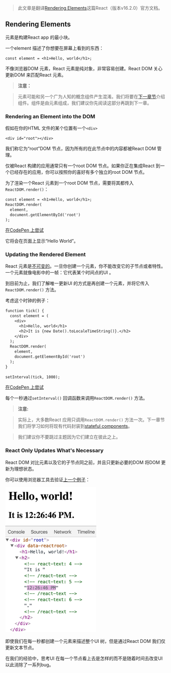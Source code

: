 > 此文章是翻译[Rendering Elements](https://reactjs.org/docs/rendering-elements.html)这篇React（版本v16.2.0）官方文档。

## Rendering Elements

元素是构建React app 的最小块。

一个element 描述了你想要在屏幕上看到的东西：

```
const element = <h1>Hello, world</h1>;
```

不像浏览器DOM 元素，React 元素是纯对象，非常容易创建。React DOM 关心更新DOM 来匹配React 元素。

>**注意：**

>元素可能和另一个广为人知的概念组件产生混淆。我们将要在[下一章节](https://reactjs.org/docs/components-and-props.html)介绍组件。组件是由元素组成，我们建议你先阅读这部分再跳到下一章。

### Rendering an Element into the DOM

假如在你的HTML 文件的某个位置有一个`<div>`

```
<div id="root"></div>
```

我们称它为“root”DOM 节点，因为所有的在此节点中的内容都被React DOM 管理。

仅被React 构建的应用通常只有一个root DOM 节点。如果你正在集成React 到一个已经存在的应用，你可以按照你的喜好有多个独立的root DOM 节点。

为了渲染一个React 元素到一个root DOM 节点，需要将其都传入`ReactDOM.render()`：

```
const element = <h1>Hello, world</h1>;
ReactDOM.render(
  element,
  document.getElementById('root')
);
```

[在CodePen 上尝试](http://codepen.io/gaearon/pen/rrpgNB?editors=1010)

它将会在页面上显示“Hello World”。

### Updating the Rendered Element

React 元素是[不可变的](https://en.wikipedia.org/wiki/Immutable_object)。一旦你创建一个元素，你不能改变它的子节点或者特性。一个元素就像电影中的一帧：它代表某个时间点的UI 。

到目前为止，我们了解唯一更新UI 的方式是再创建一个元素，并将它传入`ReactDOM.render()` 方法。

考虑这个时钟的例子：

```
function tick() {
  const element = (
    <div>
      <h1>Hello, world</h1>
      <h2>It is {new Date().toLocaleTimeString()}.</h2>
    </div>
  );
  ReactDOM.render(
    element,
    document.getElementById('root')
  );
}

setInterval(tick, 1000);
```

[在CodePen 上尝试](http://codepen.io/gaearon/pen/gwoJZk?editors=0010)

每个一秒通过`setInterval()` 回调函数来调用`ReactDOM.render()` 方法。

>**注意:**

>实际上，大多数React 应用只调用`ReactDOM.render()` 方法一次。下一章节我们将学习如何将现有代码封装到[stateful components](https://reactjs.org/docs/state-and-lifecycle.html)。

>我们建议你不要跳过主题因为它们建立在彼此之上。

### React Only Updates What's Necessary

React DOM 对比元素以及它的子节点同之前，并且只更新必要的DOM 将DOM 更新为理想状态。

你可以使用浏览器工具去验证[上一个例子](http://codepen.io/gaearon/pen/gwoJZk?editors=0010)：

![granular-dom-updates](img/granular-dom-updates.gif)

即使我们在每一秒都创建一个元素来描述整个UI 树，但是通过React DOM 我们仅更新文本节点。

在我们的经验中，思考UI 在每一个节点看上去是怎样的而不是随着时间去改变UI以此消除了一系列bug。
